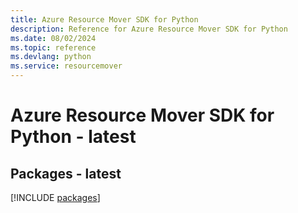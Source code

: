 ```yaml
---
title: Azure Resource Mover SDK for Python
description: Reference for Azure Resource Mover SDK for Python
ms.date: 08/02/2024
ms.topic: reference
ms.devlang: python
ms.service: resourcemover
---
```

# Azure Resource Mover SDK for Python - latest
## Packages - latest
[!INCLUDE [packages](resource-mover-index.md)]